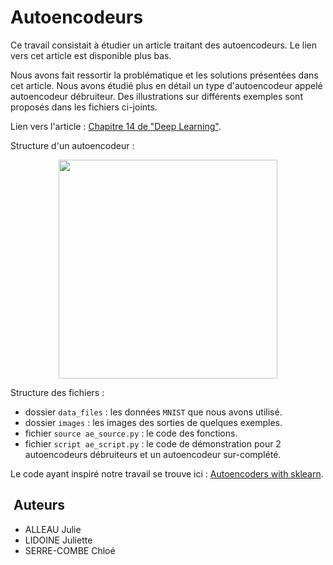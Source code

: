# Autoencodeurs

Ce travail consistait à étudier un article traitant des autoencodeurs. Le lien vers cet article est disponible plus bas.

Nous avons fait ressortir la problématique et les solutions présentées dans cet article. Nous avons étudié plus en détail un type d'autoencodeur appelé autoencodeur débruiteur. Des illustrations sur différents exemples sont proposés dans les fichiers ci-joints.

Lien vers l'article : [Chapitre 14 de "Deep Learning"](https://www.deeplearningbook.org/contents/autoencoders.html).

Structure d'un autoencodeur : 

<p align="center">
  <img src=https://pic2.zhimg.com/v2-86cbd5045efdbebec7961c1cce619fcd_b.jpg width="350">
</p>

Structure des fichiers : 
  * dossier `data_files` : les données `MNIST` que nous avons utilisé.
  * dossier `images` : les images des sorties de quelques exemples.
  * fichier `source ae_source.py` : le code des fonctions.
  * fichier `script ae_script.py` : le code de démonstration pour 2 autoencodeurs débruiteurs et un autoencodeur sur-complété.


Le code ayant inspiré notre travail se trouve ici : 
 [Autoencoders with sklearn](https://i-systems.github.io/teaching/ML/iNotes/15_Autoencoder.html).
 
 ##   Auteurs
 * ALLEAU Julie
 * LIDOINE Juliette
 * SERRE-COMBE Chloé

